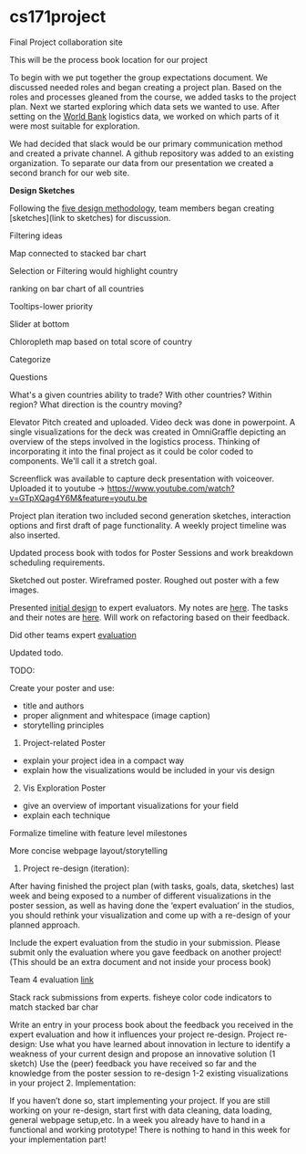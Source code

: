 # cs171project

Final Project collaboration site

This will be the process book location for our project

To begin with we put together the group expectations document.  We discussed needed roles and began creating a project plan.  Based on the roles and processes gleaned from the course, we added tasks to the project plan.  Next we started exploring which data sets we wanted to use.  After setting on the [World Bank](http://lpi.worldbank.org/) logistics data, we worked on which parts of it were most suitable for exploration.

We had decided that slack would be our primary communication method and created a private channel.  A github repository was added to an existing organization.  To separate our data from our presentation we created a second branch for our web site.

**Design Sketches**

Following the [five design methodology](fds.design), team members began creating [sketches](link to sketches) for discussion.

Filtering ideas

Map connected to stacked bar chart

Selection or Filtering would highlight country

ranking on bar chart of all countries

Tooltips-lower priority

Slider at bottom

Chloropleth map based on total score of country

Categorize

Questions

What's a given countries ability to trade?  With other countries?  Within region?  What direction is the country moving?

Elevator Pitch created and uploaded.  Video deck was done in powerpoint.  A single visualizations for the deck was created in OmniGraffle
depicting an overview of the steps involved in the logistics process.  Thinking of incorporating it into the final project as it could be
color coded to components.  We'll call it a stretch goal.


Screenflick was available to capture deck presentation with voiceover.  Uploaded it to youtube ->
https://www.youtube.com/watch?v=GTpXQag4Y6M&feature=youtu.be


Project plan iteration two included second generation sketches, interaction options and first draft of page functionality.
A weekly project timeline was also inserted.

Updated process book with todos for Poster Sessions and work breakdown scheduling requirements.

Sketched out poster.  Wireframed poster.  Roughed out poster with a few images.

Presented [initial design](https://github.com/harvard-team-pivot/cs171project/blob/master/layout5thdraft.png) to expert evaluators.  My notes are [here](https://github.com/harvard-team-pivot/cs171project/blob/master/usability%20notes%205th%20draft.rtf).  The tasks and their notes are [here](https://docs.google.com/document/d/1V30sgNuz1gvNCDq5v9yZhS4HqxqGNCIg6ohysef5Xcc/edit).  Will work on refactoring based on their feedback.

Did other teams expert [evaluation](https://docs.google.com/document/d/15eI7KlfR9ygWP7djfWg1bzdEcvD6AFQspwPc3gqs8fw/edit)

Updated todo.

TODO:

Create your poster and use:
- title and authors
- proper alignment and whitespace (image caption)
- storytelling principles

1) Project-related Poster
- explain your project idea in a
compact way
- explain how the visualizations
would be included in your
vis design
2) Vis Exploration Poster
- give an overview of important
visualizations for your field
- explain each technique

Formalize timeline with feature level milestones

More concise webpage layout/storytelling

1. Project re-design (iteration):

After having finished the project plan (with tasks, goals, data, sketches) last week and being exposed to a number of different visualizations in the poster session, as well as having done the ‘expert evaluation’ in the studios, you should rethink your visualization and come up with a re-design of your planned approach.

Include the expert evaluation from the studio in your submission. Please submit only the evaluation where you gave feedback on another project! (This should be an extra document and not inside your process book)

Team 4 evaluation [link](https://docs.google.com/document/d/1V30sgNuz1gvNCDq5v9yZhS4HqxqGNCIg6ohysef5Xcc/edit)

Stack rack submissions from experts.
fisheye
color code indicators to match stacked bar char

Write an entry in your process book about the feedback you received in the expert evaluation and how it influences your project re-design.
Project re-design:
Use what you have learned about innovation in lecture to identify a weakness of your current design and propose an innovative solution (1 sketch)
Use the (peer) feedback you have received so far and the knowledge from the poster session to re-design 1-2 existing visualizations in your project
2. Implementation:

If you haven’t done so, start implementing your project. If you are still working on your re-design, start first with data cleaning, data loading, general webpage setup,etc. In a week you already have to hand in a functional and working prototype! There is nothing to hand in this week for your implementation part!
